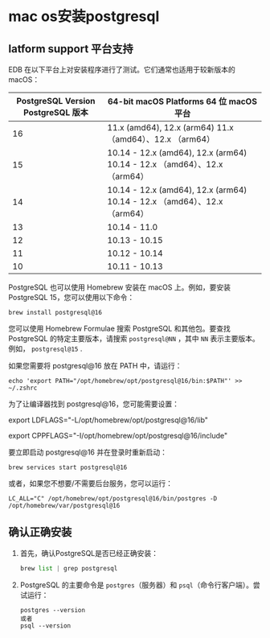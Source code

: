 # mac os安装postgresql

## latform support 平台支持

EDB 在以下平台上对安装程序进行了测试。它们通常也适用于较新版本的 macOS：

| PostgreSQL Version PostgreSQL 版本 | 64-bit macOS Platforms 64 位 macOS 平台                      |
| ---------------------------------- | ------------------------------------------------------------ |
| 16                                 | 11.x (amd64), 12.x (arm64) 11.x （amd64）、12.x （arm64）    |
| 15                                 | 10.14 - 12.x (amd64), 12.x (arm64) 10.14 - 12.x （amd64）、12.x （arm64） |
| 14                                 | 10.14 - 12.x (amd64), 12.x (arm64) 10.14 - 12.x （amd64）、12.x （arm64） |
| 13                                 | 10.14 - 11.0                                                 |
| 12                                 | 10.13 - 10.15                                                |
| 11                                 | 10.12 - 10.14                                                |
| 10                                 | 10.11 - 10.13                                                |

PostgreSQL 也可以使用 Homebrew 安装在 macOS 上。例如，要安装 PostgreSQL 15，您可以使用以下命令：

```shell
brew install postgresql@16
```

您可以使用 Homebrew Formulae 搜索 PostgreSQL 和其他包。要查找 PostgreSQL 的特定主要版本，请搜索 `postgresql@NN` ，其中 `NN` 表示主要版本。例如， `postgresql@15` .

如果您需要将 postgresql@16 放在 PATH 中，请运行：

```shell
echo 'export PATH="/opt/homebrew/opt/postgresql@16/bin:$PATH"' >> ~/.zshrc
```

为了让编译器找到 postgresql@16，您可能需要设置：

export LDFLAGS="-L/opt/homebrew/opt/postgresql@16/lib"

export CPPFLAGS="-I/opt/homebrew/opt/postgresql@16/include"

要立即启动 postgresql@16 并在登录时重新启动：	

```shell
brew services start postgresql@16
```

或者，如果您不想要/不需要后台服务，您可以运行：

```shell
LC_ALL="C" /opt/homebrew/opt/postgresql@16/bin/postgres -D /opt/homebrew/var/postgresql@16
```

## 确认正确安装

1. 首先，确认PostgreSQL是否已经正确安装：

    ```python
    brew list | grep postgresql
    ```

    

2. PostgreSQL 的主要命令是 `postgres`（服务器）和 `psql`（命令行客户端）。尝试运行：

    ```
    postgres --version
    或者
    psql --version
    ```

​	

